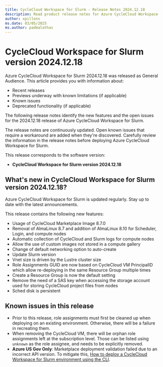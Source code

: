 ```yaml
---
title: CycleCloud Workspace for Slurm - Release Notes 2024.12.18
description: Read product release notes for Azure CycleCloud Workspace for Slurm 2024.12.18. See a list of new features and known issues.
author: xpillons
ms.date: 03/05/2025
ms.author: padmalathas
---
```


# CycleCloud Workspace for Slurm version 2024.12.18

Azure CycleCloud Workspace for Slurm 2024.12.18 was released as General Audience. This article provides you with information about:

* Recent releases
* Previews underway with known limitations (if applicable)
* Known issues
* Deprecated functionality (if applicable)

The following release notes identify the new features and the open issues for the 2024.12.18 release of Azure CycleCloud Workspace for Slurm.

The release notes are continuously updated. Open known issues that require a workaround are added when they're discovered. Carefully review the information in the release notes before deploying Azure CycleCloud Workspace for Slurm.

This release corresponds to the software version:

- **CycleCloud Workspace for Slurm version 2024.12.18** 

## What's new in CycleCloud Workspace for Slurm version 2024.12.18?

Azure CycleCloud Workspace for Slurm is updated regularly. Stay up to date with the latest announcements. 

This release contains the following new features:

* Usage of CycleCloud Marketplace Image 8.7.0
* Removal of AlmaLinux 8.7 and addition of AlmaLinux 8.10 for Scheduler, Login, and compute nodes
* Automatic collection of CycleCloud and Slurm logs for compute nodes
* Allow the use of custom images not stored in a compute gallery
* Change of default networking option to auto-create
* Update Slurm version
* Vnet size is driven by the Lustre cluster size
* Role Assignments GUID are now based on CycleCloud VM PrincipalID which allow re-deploying in the same Resource Group multiple times
* Create a Resource Group is now the default setting
* Remove the need of a SAS key when accessing the storage account used for storing CycleCloud project files from nodes
* Sched disk is persistent

## Known issues in this release

- Prior to this release, role assignments must first be cleaned up when deploying on an existing environment. Otherwise, there will be a failure in recreating them.
- When removing the CycleCloud VM, there will be orphan role assignments left at the subscription level. Those can be listed using `unknown` as the role assignee, and needs to be explicitly removed.
- **Azure US Gov Only**: Marketplace deployment validation failed due to an incorrect API version. To mitigate this, [How to deploy a CycleCloud Workspace for Slurm environment using the CLI](../../how-to/ccws/deploy-with-cli.md).

